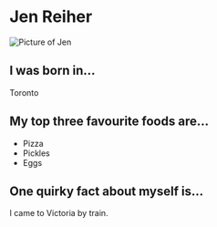 # Jen Reiher
![Picture of Jen](https://pbs.twimg.com/profile_images/427606950314905600/61a_OPdZ_400x400.png)

## I was born in...
Toronto
## My top three favourite foods are...
* Pizza
* Pickles
* Eggs

## One quirky fact about myself is...
I came to Victoria by train. 
